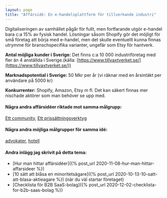 ```yaml
---
layout: page
title: "Affärsidé: En e-handelsplattform för tillverkande industri"
---
```

Digitaliseringen av samhället pågår för fullt, men fortfarande utgör e-handel bara c:a 15% av fysisk handel. Lösningar såsom Shopify gör det möjligt för små företag att börja med e-handel, men det skulle eventuellt kunna finnas utrymme för branschspecifika varianter, ungefär som Etsy för hantverk.

**Antal möjliga kunder i Sverige:** Det finns c:a 10 000 industriföretag med fler än 4 anställda i Sverige.(källa: [https://www.tillvaxtverket.se/](https://www.tillvaxtverket.se/))

**Marknadspotential i Sverige:** 50 Mkr per år (vi räknar med en årsintäkt per användare på 5000 kr)

**Konkurrenter:** Shopify, Amazon, Etsy m fl. Det kan säkert finnas mer nischade aktörer som man behöver se upp med.

#### Några andra affärsidéer riktade mot samma målgrupp:
[Ett community](/affarsideer/ett-community-for-tillverkande-industri/), [Ett prissättningsverktyg](/affarsideer/ett-prissattningsverktyg-for-tillverkande-industri/)


#### Några andra möjliga målgrupper för samma idé:
[advokater](/affarsideer/en-e-handelsplattform-for-advokater/), [hotell](/affarsideer/en-e-handelsplattform-for-hotell/)

#### Andra inlägg jag skrivit på detta tema:
- [Hur man hittar affärsidéer]({% post_url 2020-11-08-hur-man-hittar-affarsideer %})
- [10 sätt att blåsa en minoritetsägare]({% post_url 2020-10-13-10-satt-att-blasa-aktieagare %}) (när du väl startar företaget)
- [Checklista för B2B SaaS-bolag]({% post_url 2020-12-02-checklista-for-b2b-saas-bolag %})

